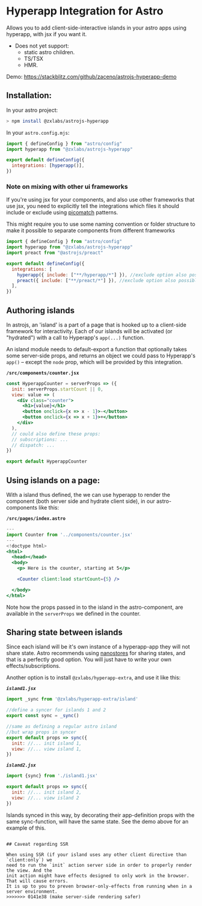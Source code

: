 # Hyperapp Integration for Astro

Allows you to add client-side-interactive islands in your astro apps using hyperapp, with jsx if you want it.

- Does not yet support:
  - static astro children.
  - TS/TSX
  - HMR.

Demo: https://stackblitz.com/github/zaceno/astrojs-hyperapp-demo

## Installation:

In your astro project:

```sh
> npm install @zxlabs/astrojs-hyperapp
```

In your `astro.config.mjs`:

```js
import { defineConfig } from "astro/config"
import hyperapp from "@zxlabs/astrojs-hyperapp"

export default defineConfig({
  integrations: [hyperapp()],
})
```

### Note on mixing with other ui frameworks

If you're using jsx for your components, and also use other frameworks that use jsx, you need to
explicitly tell the integrations which files it should include or exclude using [picomatch](https://github.com/micromatch/picomatch#globbing-features)
patterns.

This might require you to use some naming convention or folder structure to make it possible to
separate components from different frameworks

```js
import { defineConfig } from "astro/config"
import hyperapp from "@zxlabs/astrojs-hyperapp"
import preact from "@astrojs/preact"

export default defineConfig({
  integrations: [
    hyperapp({ include: ["**/hyperapp/*"] }), //exclude option also possible
    preact({ include: ["**/preact/*"] }), //exclude option also possible
  ],
})
```

## Authoring islands

In astrojs, an 'island' is a part of a page that is hooked up to a client-side framework
for interactivity. Each of our islands will be activated (or "hydrated") with a call to
Hyperapp's `app(...)` function.

An island module needs to default-export a function that optionally takes some server-side
props, and returns an object we could pass to Hyperapp's `app()` – except the `node` prop,
which will be provided by this integration.

**`/src/components/counter.jsx`**

```jsx
const HyperappCounter = serverProps => ({
  init: serverProps.startCount || 0,
  view: value => (
    <div class="counter">
      <h1>{value}</h1>
      <button onclick={x => x - 1}>-</button>
      <button onclick={x => x + 1}>+</button>
    </div>
  ),
  // could also define these props:
  // subscriptions: ...
  // dispatch: ...
})

export default HyperappCounter
```

## Using islands on a page:

With a island thus defined, the we can use hyperapp
to render the component (both server side and hydrate
client side), in our astro-components like this:

**`/src/pages/index.astro`**

```jsx
---
import Counter from '../components/counter.jsx'
---
<!doctype html>
<html>
  <head></head>
  <body>
    <p> Here is the counter, starting at 5</p>

    <Counter client:load startCount={5} />

  </body>
</html>
```

Note how the props passed in to the island in the astro-component,
are available in the `serverProps` we defined in the counter.

## Sharing state between islands

Since each island will be it's own instance of a hyperapp-app they will not share state.
Astro recommends using [nanostores](https://github.com/nanostores) for sharing states, and that
is a perfectly good option. You will just have to write your own effects/subscriptions.

Another option is to install `@zxlabs/hyperapp-extra`, and use it like this:

**_`island1.jsx`_**

```js
import _sync from '@zxlabs/hyperapp-extra/island'

//define a syncer for islands 1 and 2
export const sync = _sync()

//same as defining a regular astro island
//but wrap props in syncer
export default props => sync({
  init: //... init island 1,
  view: //... view island 1,
})
```

**_`island2.jsx`_**

```js
import {sync} from './island1.jsx'

export default props => sync({
  init: //... init island 2,
  view: //... view island 2
})
```

Islands synced in this way, by decorating their app-definition props with the same sync-function,
will have the same state. See the demo above for an example of this.

```

## Caveat regarding SSR

When using SSR (if your island uses any other client directive than `client:only`) we
need to run the `init` action server side in order to properly render the view. And the
init action might have effects designed to only work in the browser. That will cause errors.
It is up to you to preven browser-only-effects from running when in a server environment.
>>>>>>> 0141e38 (make server-side rendering safer)
```

